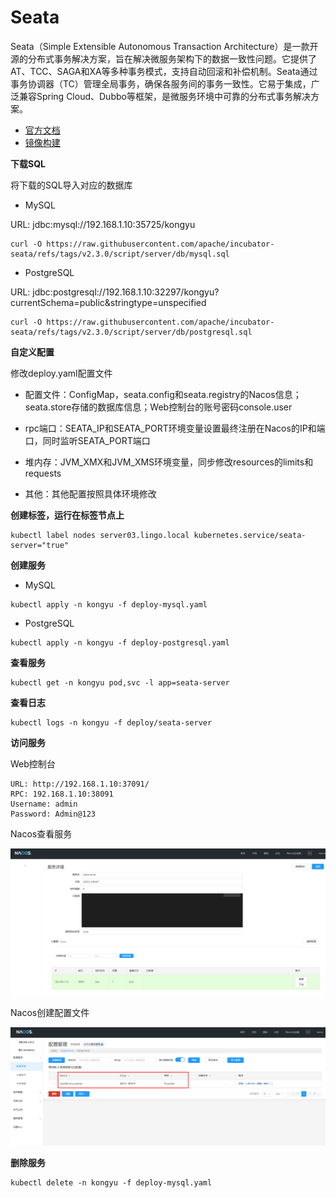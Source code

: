 # Seata

Seata（Simple Extensible Autonomous Transaction Architecture）是一款开源的分布式事务解决方案，旨在解决微服务架构下的数据一致性问题。它提供了AT、TCC、SAGA和XA等多种事务模式，支持自动回滚和补偿机制。Seata通过事务协调器（TC）管理全局事务，确保各服务间的事务一致性。它易于集成，广泛兼容Spring Cloud、Dubbo等框架，是微服务环境中可靠的分布式事务解决方案。

- [官方文档](https://seata.apache.org/zh-cn/docs/overview/what-is-seata)
- [镜像构建](/work/kubernetes/service/seata/build/)



**下载SQL**

将下载的SQL导入对应的数据库

- MySQL

URL: jdbc:mysql://192.168.1.10:35725/kongyu

```
curl -O https://raw.githubusercontent.com/apache/incubator-seata/refs/tags/v2.3.0/script/server/db/mysql.sql
```

- PostgreSQL

URL: jdbc:postgresql://192.168.1.10:32297/kongyu?currentSchema=public&stringtype=unspecified

```
curl -O https://raw.githubusercontent.com/apache/incubator-seata/refs/tags/v2.3.0/script/server/db/postgresql.sql
```

**自定义配置**

修改deploy.yaml配置文件

- 配置文件：ConfigMap，seata.config和seata.registry的Nacos信息；seata.store存储的数据库信息；Web控制台的账号密码console.user
- rpc端口：SEATA_IP和SEATA_PORT环境变量设置最终注册在Nacos的IP和端口，同时监听SEATA_PORT端口
- 堆内存：JVM_XMX和JVM_XMS环境变量，同步修改resources的limits和requests


- 其他：其他配置按照具体环境修改

**创建标签，运行在标签节点上**

```
kubectl label nodes server03.lingo.local kubernetes.service/seata-server="true"
```

**创建服务**

- MySQL

```
kubectl apply -n kongyu -f deploy-mysql.yaml
```

- PostgreSQL

```
kubectl apply -n kongyu -f deploy-postgresql.yaml
```

**查看服务**

```
kubectl get -n kongyu pod,svc -l app=seata-server
```

**查看日志**

```
kubectl logs -n kongyu -f deploy/seata-server
```

**访问服务**

Web控制台

```
URL: http://192.168.1.10:37091/
RPC: 192.168.1.10:38091
Username: admin
Password: Admin@123
```

Nacos查看服务

![image-20250318163444837](./assets/image-20250318163444837.png)

Nacos创建配置文件

![image-20250318173107632](./assets/image-20250318173107632.png)

**删除服务**

```
kubectl delete -n kongyu -f deploy-mysql.yaml
```

